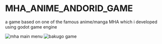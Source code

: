 # MHA_ANIME_ANDORID_GAME
a game based on one of the famous anime/manga MHA which i developed using godot game engine 

![mha main menu]("https://drive.google.com/drive/u/0/folders/1EsT1m9tHdu51ODLz43YnQQrkq17kqW0M")
![bakugo game]("https://drive.google.com/drive/u/0/folders/1EsT1m9tHdu51ODLz43YnQQrkq17kqW0M")
